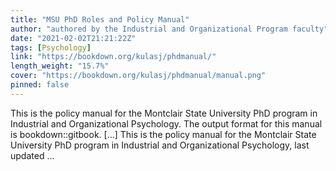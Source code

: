 ```yaml
---
title: "MSU PhD Roles and Policy Manual"
author: "authored by the Industrial and Organizational Program faculty"
date: "2021-02-02T21:21:22Z"
tags: [Psychology]
link: "https://bookdown.org/kulasj/phdmanual/"
length_weight: "15.7%"
cover: "https://bookdown.org/kulasj/phdmanual/manual.png"
pinned: false
---
```


This is the policy manual for the Montclair State University PhD program in Industrial and Organizational Psychology. The output format for this manual is bookdown::gitbook. [...] This is the policy manual for the Montclair State University PhD program in Industrial and Organizational Psychology, last updated ...

